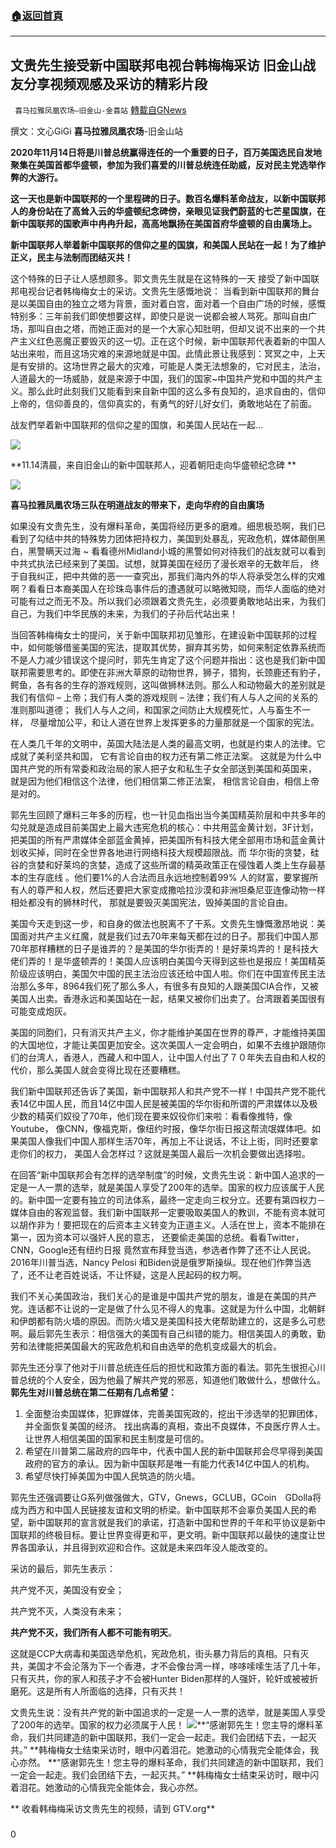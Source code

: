 ###  [:house:返回首頁](https://github.com/ourhimalayas/txt)
---

## 文贵先生接受新中国联邦电视台韩梅梅采访 旧金山战友分享视频观感及采访的精彩片段
` 喜马拉雅凤凰农场–旧金山-金喜站` [轉載自GNews](https://gnews.org/zh-hans/565297/)

撰文：文心GiGi **喜马拉雅凤凰农场**-旧金山站

**2020年11月14日将是川普总统赢得连任的一个重要的日子，百万美国选民自发地聚集在美国首都华盛顿，参加为我们喜爱的川普总统连任助威，反对民主党选举作弊的大游行。**

**这一天也是新中国联邦的一个里程碑的日子。数百名爆料革命战友，以新中国联邦人的身份站在了高耸入云的华盛顿纪念碑傍，亲眼见证我們蔚蓝的七芒星国旗，在新中国联邦的国歌声中冉冉升起，高高地飘扬在美国首府华盛顿的自由廣场上。**

**新中国联邦人举着新中国联邦的信仰之星的国旗，和美国人民站在一起！为了维护正义，民主与法制而团结灭共！**

这个特殊的日子让人感想颇多。郭文贵先生就是在这特殊的一天 接受了新中国联邦电视台记者韩梅梅女士的采访。文贵先生感慨地说： 当看到新中国联邦的舞台是以美国自由的独立之塔为背景，面对着白宫，面对着一个自由广场的时候，感慨特别多：三年前我们即使想要这样，即使只是说一说都会被人骂死。那叫自由广场，那叫自由之塔，而她正面对的是一个大家心知肚明，但却又说不出来的一个共产主义红色恶魔正要毁灭的这一切。正在这个时候，新中国联邦代表着新的中国人站出来啦，而且这场灾难的来源地就是中国。此情此景让我感到：冥冥之中，上天是有安排的。这场世界之最大的灾难，可能是人类无法想象的，它对民主，法治，人道最大的一场威胁，就是来源于中国，我们的国家~中国共产党和中国的共产主义。那么此时此刻我们又能看到来自新中国的这么多有良知的，追求自由的，信仰上帝的，信仰善良的，信仰真实的，有勇气的好儿好女们，勇敢地站在了前面。

战友們举着新中国联邦的信仰之星的国旗，和美国人民站在一起…

![](https://lh5.googleusercontent.com/PaT80fuJuY1qeVgSrkELHEkxhrSLwnjua25KkaoFCXAfl8Oe7QohvbXuVFHlhqTBhT1YHUYkuOTyj1UZ6V_JwnYxzPxakHAezR1yduvmOuPfG7gCC5nHAuCppUO0ag)

**11.14清晨，来自旧金山的新中国联邦人，迎着朝阳走向华盛顿纪念碑 **

![](https://lh3.googleusercontent.com/WPFczEbexlhY-MbbqR30VD7Pi9Xw7IvUbIzT7llJikDDz7pI0vj4r_8wo06f9qiz2yZpwtnUWsYwn8_FCUgrTaVDEy44_5YOClARMk8n2gJi_BYE3spyOA-FnX2d7A)

**喜马拉雅凤凰农场三队在明道战友的带来下，走向华府的自由廣场**



如果没有文贵先生，没有爆料革命，美国将经历更多的磨难。细思极恐啊，我们已看到了勾结中共的特殊势力团体把持权力，美国到处暴乱，宪政危机，媒体颠倒黑白，黑警瞒天过海 ~  看看德州Midland小城的黑警如何对待我们的战友就可以看到中共式执法已经来到了美国。试想，就算美国在经历了漫长艰辛的无数年后， 终于自我纠正，把中共做的恶一一查究出，那我们海内外的华人将承受怎么样的灾难啊？看看日本裔美国人在珍珠岛事件后的遭遇就可以略微知晓，而华人面临的绝对可能有过之而无不及。所以我们必须跟着文贵先生，必须要勇敢地站出来，为我们自己，为我们中华民族的未来，为我们的子孙后代站出来！

当回答韩梅梅女士的提问，关于新中国联邦初见雏形，在建设新中国联邦的过程中，如何能够借鉴美国的宪法，提取其优势，摒弃其劣势，如何来制定依靠系统而不是人力减少错误这个提问时，郭先生肯定了这个问题并指出：这也是我们新中国联邦需要思考的。即使在非洲大草原的动物世界，狮子，猎狗，长颈鹿还有豹子，鳄鱼，各有各的生存的游戏规则，这叫做狮林法则。那么人和动物最大的差别就是我们有信仰 – 上帝；我们有人类的游戏规则 – 法律；我们有人与人之间的关系的准则那叫道德；  我们人与人之间，和国家之间防止大规模死忙，人与畜生不一样， 尽量增加公平，和让人道在世界上发挥更多的力量那就是一个国家的宪法。

在人类几千年的文明中，英国大陆法是人类的最高文明，也就是约束人的法律。它成就了美利坚共和国， 它有言论自由的权力还有第二修正法案。 这就是为什么中国共产党的所有常委和政治局的家人把子女和私生子女全部送到美国和英国来， 就是因为他们相信这个法律，他们相信第二修正法案， 相信言论自由，相信上帝是对的。

郭先生回顾了爆料三年多的历程，也一针见血指出当今美国精英阶层和中共多年的勾兑就是造成目前美国史上最大违宪危机的核心：中共用蓝金黄计划，3F计划，把美国的所有严肃媒体全部蓝金黄掉，把美国所有科技大佬全部用市场和蓝金黄计划收买掉，同时在全世界各地进行网络科技大规模超限战。而 华尔街的贪婪，硅谷的贪婪和好莱坞的贪婪，造成了这些所谓的精英政策正在侵蚀着人类上生存最基本的生存底线 。他们要1%的人合法而且永远地控制着99% 人的财富，要掌握所有人的尊严和人权，然后还要把大家变成撒哈拉沙漠和非洲坦桑尼亚连像动物一样相处都没有的狮林时代， 那就是要毁灭美国宪法，毁掉美国的言论自由。

美国今天走到这一步，和自身的做法也脱离不了干系。文贵先生慷慨激昂地说：美国面对共产主义红魔，就是我们过去70年来每天都在过的日子。那我们中国人那70年那样糟糕的日子是谁弄的？是美国的华尔街弄的！是好莱坞弄的！是科技大佬们弄的！是华盛顿弄的！美国人应该明白美国今天得到这些也是报应！美国精英阶级应该明白，美国欠中国的民主法治应该还给中国人啦。你们在中国宣传民主法治那么多年，8964我们死了那么多人，有很多有良知的人跟美国CIA合作，又被美国人出卖。香港永远和美国站在一起，结果又被你们出卖了。台湾跟着美国很有可能变成炮灰。

美国的同胞们，只有消灭共产主义，你才能维护美国在世界的尊严，才能维持美国的大国地位，才能让美国更加安全。这次美国人一定会明白，如果不去维护跟随你们的台湾人，香港人，西藏人和中国人，让中国人付出了７０年失去自由和人权的代价，那么美国人就会变得比现在还要糟糕。

我们新中国联邦还告诉了美国，新中国联邦人和共产党不一样！中国共产党不能代表14亿中国人民，而且14亿中国人民是被美国的华尔街和所谓的严肃媒体以及极少数的精英们奴役了70年，他们现在要来奴役你们来啦：看看像推特，像Youtube， 像CNN，像福克斯，像纽约时报，像华尔街日报这帮流氓媒体吧。如果美国人像我们中国人那样生活70年，再加上不让说话，不让上街，同时还要拿走你们的权力， 美国人会怎样过？这就是美国人最后一次机会要做出选择啦。

在回答“新中国联邦会有怎样的选举制度”的时候，文贵先生说：新中国人追求的一定是一人一票的选举，就是美国人享受了200年的选举。国家的权力应该属于人民的。新中国一定要有独立的司法体系，最终一定走向三权分立。还要有第四权力－媒体自由的客观监督。我们新中国联邦一定要吸取美国人的教训，不能有资本就可以胡作非为！要把现在的后资本主义转变为正道主义。人活在世上，资本不能排在第一，因为资本可以强奸人民的意志， 还要偷走美国的总统。看看Twitter，CNN，Google还有纽约日报 竟然宣布拜登当选，参选者作弊了还不让人民说。2016年川普当选，Nancy Pelosi 和Biden说是俄罗斯操纵。现在他们作弊当选了，还不让老百姓说话，不让怀疑，这是人民起码的权力啊。

我们不关心美国政治，我们关心的是谁是中国共产党的朋友，谁是在美国的共产党。连话都不让说的一定是做了什么见不得人的鬼事。这就是为什么中国，北朝鲜和伊朗都有防火墙的原因。而防火墙又是美国科技大佬帮助建立的，这是多么可悲啊。最后郭先生表示：相信强大的美国有自己纠错的能力。相信美国人的勇敢，勤劳和法律能把美国最大的宪政危机和自由选举的危机变成最大的机会。

郭先生还分享了他对于川普总统连任后的担忧和政策方面的看法。郭先生很担心川普总统的个人安全，因为他最了解共产党的邪恶，知道他们敢做什么，想做什么。 **郭先生对川普总统在第二任期有几点希望：**

1. 全面整治卖国媒体，犯罪媒体，完善美国宪政的，挖出干涉选举的犯罪团体， 并全面恢复美国的经济。 找出病毒的真相，查出不良媒体，不良医疗界人士。让世界人相信美国的国家和民主制度是可信的。
2. 希望在川普第二届政府的四年中，代表中国人民的新中国联邦会尽早得到美国政府的官方的承认。因为新中国联邦是唯一有能力代表14亿中国人的机构。
3. 希望尽快打掉美国为中国人民筑造的防火墙。


郭先生还强调要让G系列做强做大，GTV，Gnews，GCLUB，GCoin　GDolla将成为西方和中国人民链接友谊和文明的桥梁。新中国联邦不会辜负美国人民的希望，新中国联邦的宣言就是我们的承诺，打造新中国和世界的千年和平协议是新中国联邦的终极目标。要让世界变得更和平，更文明。新中国联邦以最快的速度让世界各国承认，并且得到欢迎和合作。这就是未来四年没人能改变的。

采访的最后，郭先生表示：

共产党不灭，美国没有安全；

共产党不灭，人类没有未来；

**共产党不灭，我们所有人都不可能有明天**。

这就是CCP大病毒和美国选举危机，宪政危机，街头暴力背后的真相。只有灭共，美国才不会沦落为下一个香港，才不会像台湾一样，哆哆嗦嗦生活了几十年，只有灭共，你的家人和孩子才不会被Hunter Biden那样的人强奸，轮奸或被被折磨死。这是所有人所面临的选择，只有灭共！

文贵先生说：没有共产党的新中国追求的一定是一人一票的选举，就是美国人享受了200年的选举。国家的权力必须属于人民！
![](https://lh6.googleusercontent.com/MIthLickvB7J6AMU4jlHWxvOAZLEMnznese07_hdkTb0YaZp2E_Izj-iW2v__zs_mq8IZCu9hvEPl7P6P_-meZ3q1gxcK3GrX7YDhVGX4R2nbLISmndC67_VHSznFw)**“感谢郭先生！您主导的爆料革命，我们共同建造的新中国联邦，我们一定会一起走。我们会团结下去，一起灭共。” **韩梅梅女士结束采访时，眼中闪着泪花。她激动的心情我完全能体会，我心亦然。
**“感谢郭先生！您主导的爆料革命，我们共同建造的新中国联邦，我们一定会一起走。我们会团结下去，一起灭共。” **韩梅梅女士结束采访时，眼中闪着泪花。她激动的心情我完全能体会，我心亦然。

** 收看韩梅梅采访文贵先生的视频，请到 GTV.org**

###



0
